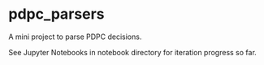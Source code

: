 # pdpc_parsers

A mini project to parse PDPC decisions.

See Jupyter Notebooks in notebook directory for iteration progress so far.
